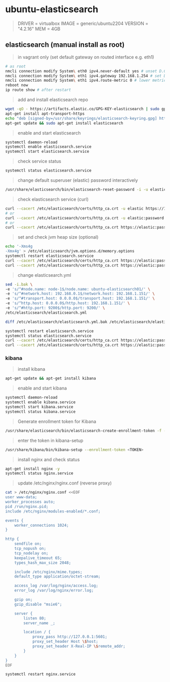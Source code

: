 # ubuntu-elasticsearch

> DRIVER = virtualbox
> IMAGE = generic/ubuntu2204
> VERSION = "4.2.16"
> MEM = 4GB

## elasticsearch (manual install as root)

> in vagrant only (set default gateway on routed interface e.g. eth1)

```bash
# as root
nmcli connection modify System\ eth0 ipv4.never-default yes # unset D.G on eth0
nmcli connection modify System\ eth1 ipv4.gateway 192.168.1.254 # set D.G on eth1
nmcli connection modify System\ eth1 ipv4.route-metric 0 # lower metric is better
reboot now
ip route show # after restart
```

> add and install elasticsearch repo

```bash
wget -qO - https://artifacts.elastic.co/GPG-KEY-elasticsearch | sudo gpg --dearmor -o /usr/share/keyrings/elasticsearch-keyring.gpg
apt-get install apt-transport-https
echo "deb [signed-by=/usr/share/keyrings/elasticsearch-keyring.gpg] https://artifacts.elastic.co/packages/8.x/apt stable main" | sudo tee /etc/apt/sources.list.d/elastic-8.x.list
apt-get update && sudo apt-get install elasticsearch

```

> enable and start elasticsearch

```bash
systemctl daemon-reload
systemctl enable elasticsearch.service
systemctl start elasticsearch.service
```

> check service status

```bash
systemctl status elasticsearch.service
```

> change default superuser (elastic) password interactively

```bash
/usr/share/elasticsearch/bin/elasticsearch-reset-password -i -u elastic
```

> check elasticsearch service (curl)

```bash
curl --cacert /etc/elasticsearch/certs/http_ca.crt -u elastic https://192.168.1.151:9200
# or
curl --cacert /etc/elasticsearch/certs/http_ca.crt -u elastic:password https://192.168.1.151:9200
# or
curl --cacert /etc/elasticsearch/certs/http_ca.crt https://elastic:password@192.168.1.151:9200
```

> set and check jvm heap size (optional)

```bash
echo '-Xms4g
-Xmx4g' > /etc/elasticsearch/jvm.options.d/memory.options
systemctl restart elasticsearch.service
curl --cacert /etc/elasticsearch/certs/http_ca.crt https://elastic:password@192.168.1.151:9200
curl --cacert /etc/elasticsearch/certs/http_ca.crt https://elastic:password@192.168.1.151:9200/_nodes/_all/jvm?pretty
```

> change elasticsearch.yml

```bash
sed -i.bak \
-e 's/^#node.name: node-1$/node.name: ubuntu-elasticsearch01/' \
-e 's/^#network.host: 192.168.0.1$/network.host: 192.168.1.151/' \
-e 's/^#transport.host: 0.0.0.0$/transport.host: 192.168.1.151/' \
-e 's/^http.host: 0.0.0.0$/http.host: 192.168.1.151/' \
-e 's/^#http.port: 9200$/http.port: 9200/' \
/etc/elasticsearch/elasticsearch.yml

diff /etc/elasticsearch/elasticsearch.yml.bak /etc/elasticsearch/elasticsearch.yml

systemctl restart elasticsearch.service
systemctl status elasticsearch.service
curl --cacert /etc/elasticsearch/certs/http_ca.crt https://elastic:password@192.168.1.151:9200
curl --cacert /etc/elasticsearch/certs/http_ca.crt https://elastic:password@192.168.1.151:9200/_cat/nodes
```

### kibana

> install kibana

```bash
apt-get update && apt-get install kibana
```

> enable and start kibana

```bash
systemctl daemon-reload
systemctl enable kibana.service
systemctl start kibana.service
systemctl status kibana.service
```

> Generate enrollment token for Kibana

```bash
/usr/share/elasticsearch/bin/elasticsearch-create-enrollment-token -f -s kibana --url "https://192.168.1.151:9200"
```

> enter the token in kibana-setup

```bash
/usr/share/kibana/bin/kibana-setup --enrollment-token <TOKEN>
```

> install nginx and check status

```bash
apt-get install nginx -y
systemctl status nginx.service
```

> update /etc/nginx/nginx.conf (reverse proxy)

```bash
cat > /etc/nginx/nginx.conf <<EOF
user www-data;
worker_processes auto;
pid /run/nginx.pid;
include /etc/nginx/modules-enabled/*.conf;

events {
    worker_connections 1024;
}

http {
    sendfile on;
    tcp_nopush on;
    tcp_nodelay on;
    keepalive_timeout 65;
    types_hash_max_size 2048;

    include /etc/nginx/mime.types;
    default_type application/octet-stream;

    access_log /var/log/nginx/access.log;
    error_log /var/log/nginx/error.log;

    gzip on;
    gzip_disable "msie6";

    server {
        listen 80;
        server_name _;

        location / {
            proxy_pass http://127.0.0.1:5601;
            proxy_set_header Host \$host;
            proxy_set_header X-Real-IP \$remote_addr;
        }
    }
}
EOF

systemctl restart nginx.service
```
